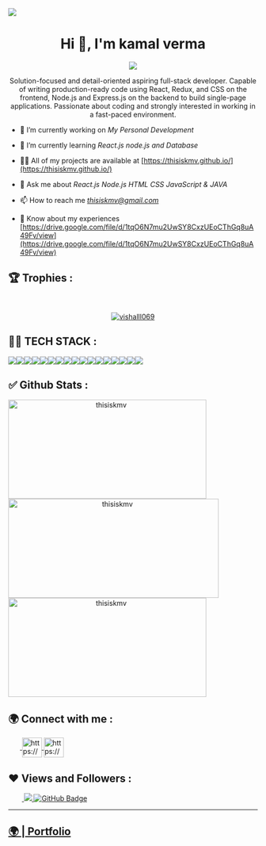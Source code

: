 <img src="https://repository-images.githubusercontent.com/588181932/e36ec678-7984-4cdd-8e4c-a3932772ff8e"/>
<h1 align="center">Hi 👋, I'm kamal verma</h1>
<p align="center">
  <img src="https://readme-typing-svg.herokuapp.com/?lines=Full%20Stack%20MERN%20Developer;&center=true&width=700&height=50">
</p>
<p align="center">Solution-focused and detail-oriented aspiring full-stack developer. Capable of writing production-ready code using React, Redux, and CSS on the frontend, Node.js and Express.js on the backend to build single-page applications. Passionate about coding and strongly interested in working in a fast-paced environment.</p>

- 🔭 I’m currently working on *My Personal Development*

- 🌱 I’m currently learning *React.js node.js and Database*

- 👨‍💻 All of my projects are available at [https://thisiskmv.github.io/](https://thisiskmv.github.io/)

- 💬 Ask me about *React.js Node.js HTML CSS JavaScript & JAVA*

- 📫 How to reach me *thisiskmv@gmail.com*

- 📄 Know about my experiences [https://drive.google.com/file/d/1tqO6N7mu2UwSY8CxzUEoCThGq8uA49Fv/view](https://drive.google.com/file/d/1tqO6N7mu2UwSY8CxzUEoCThGq8uA49Fv/view)

## 🏆 Trophies :
<br/>
<p align="center"> <a href="https://github.com/ryo-ma/github-profile-trophy"><img src="https://github-profile-trophy.vercel.app/?username=thisiskmv&theme=onedark" alt="vishalll069" /></a> </p>

## 👨‍💻 TECH STACK :

<div align="center" style="display: flex; flex-wrap: wrap;">
<img src="https://img.shields.io/badge/react-%2320232a.svg?style=for-the-badge&logo=react&logoColor=%2361DAFB" />
<img src="https://img.shields.io/badge/React_Router-CA4245?style=for-the-badge&logo=react-router&logoColor=white" />
<img src="https://img.shields.io/badge/redux-%23593d88.svg?style=for-the-badge&logo=redux&logoColor=white" />
<img src="https://img.shields.io/badge/chakra-%234ED1C5.svg?style=for-the-badge&logo=chakraui&logoColor=white" />
<img src="https://img.shields.io/badge/MongoDB-%234ea94b.svg?style=for-the-badge&logo=mongodb&logoColor=white" />
<img src="https://img.shields.io/badge/HTML5-E34F26?style=for-the-badge&logo=html5&logoColor=white" />
<img src="https://img.shields.io/badge/CSS3-1572B6?style=for-the-badge&logo=css3&logoColor=white" />
<img src="https://img.shields.io/badge/JavaScript-323330?style=for-the-badge&logo=javascript&logoColor=F7DF1E" />
<img src="https://img.shields.io/badge/Bootstrap-563D7C?style=for-the-badge&logo=bootstrap&logoColor=white" />
<img src="https://img.shields.io/badge/Tailwind_CSS-38B2AC?style=for-the-badge&logo=tailwind-css&logoColor=white" />
<img src="https://img.shields.io/badge/Node.js-339933?style=for-the-badge&logo=nodedotjs&logoColor=white" />
<img src="https://img.shields.io/badge/Express.js-000000?style=for-the-badge&logo=express&logoColor=white" />
<img src="https://img.shields.io/badge/java-%23ED8B00.svg?style=for-the-badge&logo=java&logoColor=white" />
<img src="https://img.shields.io/badge/npm-CB3837?style=for-the-badge&logo=npm&logoColor=white" />
<img src="https://img.shields.io/badge/GitHub-100000?style=for-the-badge&logo=github&logoColor=white" />
<img src="https://img.shields.io/badge/GIT-E44C30?style=for-the-badge&logo=git&logoColor=white" />
<img src="https://img.shields.io/badge/vite-%23646CFF.svg?style=for-the-badge&logo=vite&logoColor=white" />
</div>


## ✅ Github Stats :

<div align="center" style="display: flex; flex-wrap: wrap;">

<img width="400px" height="200px" align="center" src="https://github-readme-stats.vercel.app/api?username=thisiskmv&theme=neon&border_radius=2.7&show_icons=true" alt="thisiskmv" />
  
<img width="425px" height="200px" align="center" src="https://github-readme-streak-stats.herokuapp.com/?user=thisiskmv&theme=neon&border_radius=2.7&date_format=M%20j%5B%2C%20Y%5D" alt="thisiskmv" />
  
<img width="400px" height="200px" align="center" src="https://github-readme-stats.vercel.app/api/top-langs/?username=thisiskmv&theme=neon&border_radius=2.7" alt="thisiskmv" />
  
</div>

<h2>🌍 Connect with me :</h2>
   <p align="left">
    &nbsp;&nbsp;&nbsp;&nbsp;&nbsp;&nbsp;<a href="https://www.linkedin.com/in/bharat-shaw-4b5b76274/" target="blank">
            <img align="center"
                src="https://img.icons8.com/3d-fluency/94/linkedin.png"
                alt="https://www.linkedin.com/in/kamal-verma-b89a2925a/" width="40px" />
        </a>
        <a href="https://github.com/Bharat-Shaw" target="blank">
            <img align="center"
                src="https://img.icons8.com/3d-fluency/94/github.png"
                alt="https://github.com/thisiskmv" width="40px"/>
        </a>
    </p>
    <h2>❤ Views and Followers :</h2>
    &nbsp;&nbsp;&nbsp;&nbsp;&nbsp;&nbsp;&nbsp;<a href="https://github.com/Bharat-Shaw/github-profile-views-counter">
        <img src="https://komarev.com/ghpvc/?username=thisiskmv" >
    </a>
    <a href="https://github.com/Bharat-Shaw?tab=followers">
        <img src="https://img.shields.io/github/followers/thisiskmv?label=Followers&style=social" alt="GitHub Badge">
    </a>
    <hr />
    <h2><a href="https://thisiskmv.github.io/">🌍 | Portfolio </a></h2>
